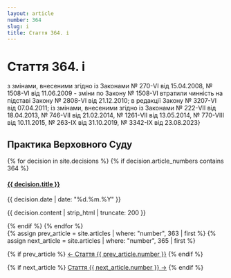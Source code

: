 ```yaml
---
layout: article
number: 364
slug: i
title: Стаття 364. і
---
```


# Стаття 364. і

з змінами, внесеними згідно із Законами № 270-VI від 15.04.2008, № 1508-VI від 11.06.2009 - зміни по Закону № 1508-VI втратили чинність на підставі Закону № 2808-VI від 21.12.2010; в редакції Закону № 3207-VI від 07.04.2011; із змінами, внесеними згідно із Законами № 222-VII від 18.04.2013, № 746-VII від 21.02.2014, № 1261-VII від 13.05.2014, № 770-VIII від 10.11.2015, № 263-IX від 31.10.2019, № 3342-IX від 23.08.2023}

## Практика Верховного Суду

<div class="decisions-container">
{% for decision in site.decisions %}
  {% if decision.article_numbers contains 364 %}
    <div class="decision-item">
      <h4><a href="{{ decision.url }}">{{ decision.title }}</a></h4>
      <p class="decision-date">{{ decision.date | date: "%d.%m.%Y" }}</p>
      <p class="decision-excerpt">{{ decision.content | strip_html | truncate: 200 }}</p>
    </div>
  {% endif %}
{% endfor %}
</div>

<div class="article-navigation">
  {% assign prev_article = site.articles | where: "number", 363 | first %}
  {% assign next_article = site.articles | where: "number", 365 | first %}
  
  {% if prev_article %}
    <a href="{{ prev_article.url }}" class="prev-article">← Стаття {{ prev_article.number }}</a>
  {% endif %}
  
  {% if next_article %}
    <a href="{{ next_article.url }}" class="next-article">Стаття {{ next_article.number }} →</a>
  {% endif %}
</div>
